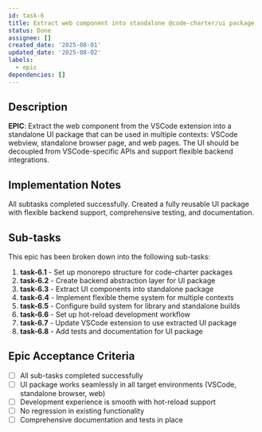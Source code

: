 ```yaml
---
id: task-6
title: Extract web component into standalone @code-charter/ui package
status: Done
assignee: []
created_date: '2025-08-01'
updated_date: '2025-08-02'
labels:
  - epic
dependencies: []
---
```


## Description

**EPIC**: Extract the web component from the VSCode extension into a standalone UI package that can be used in multiple contexts: VSCode webview, standalone browser page, and web pages. The UI should be decoupled from VSCode-specific APIs and support flexible backend integrations.


## Implementation Notes

All subtasks completed successfully. Created a fully reusable UI package with flexible backend support, comprehensive testing, and documentation.
## Sub-tasks

This epic has been broken down into the following sub-tasks:

1. **task-6.1** - Set up monorepo structure for code-charter packages
2. **task-6.2** - Create backend abstraction layer for UI package  
3. **task-6.3** - Extract UI components into standalone package
4. **task-6.4** - Implement flexible theme system for multiple contexts
5. **task-6.5** - Configure build system for library and standalone builds
6. **task-6.6** - Set up hot-reload development workflow
7. **task-6.7** - Update VSCode extension to use extracted UI package
8. **task-6.8** - Add tests and documentation for UI package

## Epic Acceptance Criteria

- [ ] All sub-tasks completed successfully
- [ ] UI package works seamlessly in all target environments (VSCode, standalone browser, web)
- [ ] Development experience is smooth with hot-reload support
- [ ] No regression in existing functionality
- [ ] Comprehensive documentation and tests in place
